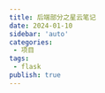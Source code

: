 ```yaml
---
title: 后端部分之星云笔记
date: 2024-01-10
sidebar: 'auto'
categories:
 - 项目
tags:
 - flask
publish: true
---
```

